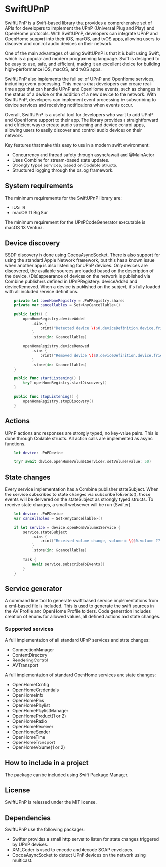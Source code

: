 # SwiftUPnP
SwiftUPnP is a Swift-based library that provides a comprehensive set of APIs for developers to implement the UPnP (Universal Plug and Play) and OpenHome protocols. With SwiftUPnP, developers can integrate UPnP and OpenHome support into their iOS, macOS, and tvOS apps, allowing users to discover and control audio devices on their network.

One of the main advantages of using SwiftUPnP is that it is built using Swift, which is a popular and modern programming language. Swift is designed to be easy to use, safe, and efficient, making it an excellent choice for building high-performance iOS, macOS, and tvOS apps.

SwiftUPnP also implements the full set of UPnP and OpenHome services, including event processing. This means that developers can create real-time apps that can handle UPnP and OpenHome events, such as changes in the status of a device or the addition of a new device to the network. With SwiftUPnP, developers can implement event processing by subscribing to device services and receiving notifications when events occur.

Overall, SwiftUPnP is a useful tool for developers who want to add UPnP and OpenHome support to their app. The library provides a straightforward and efficient way to create audio streaming and device control apps, allowing users to easily discover and control audio devices on their network.

Key features that make this easy to use in a modern swift environment:
- Concurrency and thread safety through async/await and @MainActor
- Uses Combine for stream-based state updates.
- Strongly typed services, based on Codable structs.
- Structured logging through the os.log framework.

## System requirements
The minimum requirements for the SwiftUPnP library are:
- iOS 14
- macOS 11 Big Sur

The minimum requirement for the UPnPCodeGenerator executable is macOS 13 Ventura.

## Device discovery
SSDP discovery is done using CocoaAsyncSocket. There is also support for using the standard Apple Network framework, but this has a known issue when another app is also listening for UPnP devices. 
Only devices are discovered, the available sources are loaded based on the description of the device.
(Dis)appearance of devices on the network is published via Combine publishers defined in UPnPRegistery: deviceAdded and deviceRemoved. When a device is published on the subject, it's fully loaded with all included service definitions.

```swift
    private let openHomeRegistry = UPnPRegistry.shared
    private var cancellables = Set<AnyCancellable>()

    public init() {
        openHomeRegistry.deviceAdded
            .sink {
                print("Detected device \($0.deviceDefinition.device.friendlyName) of type \($0.deviceType)")
            }
            .store(in: &cancellables)
        
        openHomeRegistry.deviceRemoved
            .sink {
                print("Removed device \($0.deviceDefinition.device.friendlyName) of type \($0.deviceType)")
            }
            .store(in: &cancellables)
    }

    public func startListening() {
        try? openHomeRegistry.startDiscovery()
    }
    
    public func stopListening() {
        openHomeRegistry.stopDiscovery()
    }
```

## Actions
UPnP actions and responses are strongly typed, no key-value pairs. This is done through Codable structs. All action calls are implemented as async functions.

```swift
    let device: UPnPDevice
    
    try? await device.openHomeVolume1Service?.setVolume(value: 50)
```

## State changes
Every service implementation has a Combine publisher stateSubject. When the service subscribes to state changes via subscribeToEvents(), those events will be delivered on the stateSubject as strongly typed structs.
To receive state changes, a small webserver will be run (Swifter).

```swift
    let device: UPnPDevice
    var cancellables = Set<AnyCancellable>()

    if let service = device.openHomeVolume1Service {
        service.stateSubject
            .sink {
                print("Received volume change, volume = \($0.volume ?? -1)")
            }
            .store(in: &cancellables)
            
        Task {
            await service.subscribeToEvents()
        }
    }
```


## Service generator
A command line tool to generate swift based service implementations from a xml-based <scdp> file is included. This is used to generate
the swift sources in the AV Profile and OpenHome Profile folders.
Code generation includes creation of enums for allowed values, all defined actions and state changes.

### Supported services
A full implementation of all standard UPnP services and state changes:
- ConnectionManager
- ContentDirectory
- RenderingControl
- AVTransport

A full implementation of standard OpenHome services and state changes:
- OpenHomeConfig
- OpenHomeCredentials
- OpenHomeInfo
- OpenHomePins
- OpenHomePlaylist
- OpenHomePlaylistManager
- OpenHomeProduct(1 or 2)
- OpenHomeRadio
- OpenHomeReceiver
- OpenHomeSender
- OpenHomeTime
- OpenHomeTransport
- OpenHomeVolume(1 or 2)

## How to include in a project
The package can be included using Swift Package Manager.

## License
SwiftUPnP is released under the MIT license.

## Dependencies
SwiftUPnP use the following packages:
- Swifter provides a small http server to listen for state changes triggered by UPnP devices.
- XMLCoder is used to encode and decode SOAP envelopes.
- CocoaAsyncSocket to detect UPnP devices on the network using multicast.
